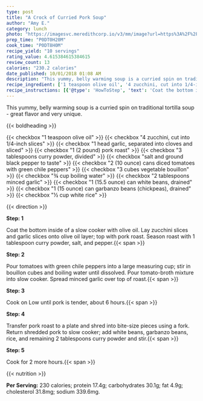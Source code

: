 ```yaml
---
type: post
title: "A Crock of Curried Pork Soup"
author: "Amy E."
category: lunch
photo: "https://imagesvc.meredithcorp.io/v3/mm/image?url=https%3A%2F%2Fimages.media-allrecipes.com%2Fuserphotos%2F1556885.jpg"
prep_time: "P0DT0H20M"
cook_time: "P0DT8H0M"
recipe_yield: "10 servings"
rating_value: 4.615384615384615
review_count: 13
calories: "230.2 calories"
date_published: 10/01/2018 01:08 AM
description: "This yummy, belly warming soup is a curried spin on traditional tortilla soup - great flavor and very unique."
recipe_ingredient: ['1 teaspoon olive oil', '4 zucchini, cut into 1/4-inch slices', '1 head garlic, separated into cloves and sliced', '1 (2 pound) pork roast', '3 tablespoons curry powder, divided', 'salt and ground black pepper to taste', '2 (10 ounce) cans diced tomatoes with green chile peppers', '3 cubes  vegetable bouillon', '¾ cup boiling water', '2 tablespoons minced garlic', '1 (15.5 ounce) can white beans, drained', '1 (15 ounce) can garbanzo beans (chickpeas), drained', '½ cup white rice']
recipe_instructions: [{'@type': 'HowToStep', 'text': 'Coat the bottom inside of a slow cooker with olive oil. Lay zucchini slices and garlic slices onto olive oil layer; top with pork roast. Season roast with 1 tablespoon curry powder, salt, and pepper.\n'}, {'@type': 'HowToStep', 'text': 'Pour tomatoes with green chile peppers into a large measuring cup; stir in bouillon cubes and boiling water until dissolved. Pour tomato-broth mixture into slow cooker. Spread minced garlic over top of roast.\n'}, {'@type': 'HowToStep', 'text': 'Cook on Low until pork is tender, about 6 hours.\n'}, {'@type': 'HowToStep', 'text': 'Transfer pork roast to a plate and shred into bite-size pieces using a fork. Return shredded pork to slow cooker; add white beans, garbanzo beans, rice, and remaining 2 tablespoons curry powder and stir.\n'}, {'@type': 'HowToStep', 'text': 'Cook for 2 more hours.\n'}]
---
```


This yummy, belly warming soup is a curried spin on traditional tortilla soup - great flavor and very unique. 

{{< boldheading >}}

{{< checkbox "1 teaspoon olive oil" >}}
{{< checkbox "4  zucchini, cut into 1/4-inch slices" >}}
{{< checkbox "1 head garlic, separated into cloves and sliced" >}}
{{< checkbox "1 (2 pound) pork roast" >}}
{{< checkbox "3 tablespoons curry powder, divided" >}}
{{< checkbox "salt and ground black pepper to taste" >}}
{{< checkbox "2 (10 ounce) cans diced tomatoes with green chile peppers" >}}
{{< checkbox "3 cubes  vegetable bouillon" >}}
{{< checkbox "¾ cup boiling water" >}}
{{< checkbox "2 tablespoons minced garlic" >}}
{{< checkbox "1 (15.5 ounce) can white beans, drained" >}}
{{< checkbox "1 (15 ounce) can garbanzo beans (chickpeas), drained" >}}
{{< checkbox "½ cup white rice" >}}


{{< direction >}}

**Step: 1**

Coat the bottom inside of a slow cooker with olive oil. Lay zucchini slices and garlic slices onto olive oil layer; top with pork roast. Season roast with 1 tablespoon curry powder, salt, and pepper.{{< span >}}

**Step: 2**

Pour tomatoes with green chile peppers into a large measuring cup; stir in bouillon cubes and boiling water until dissolved. Pour tomato-broth mixture into slow cooker. Spread minced garlic over top of roast.{{< span >}}

**Step: 3**

Cook on Low until pork is tender, about 6 hours.{{< span >}}

**Step: 4**

Transfer pork roast to a plate and shred into bite-size pieces using a fork. Return shredded pork to slow cooker; add white beans, garbanzo beans, rice, and remaining 2 tablespoons curry powder and stir.{{< span >}}

**Step: 5**

Cook for 2 more hours.{{< span >}}

{{< nutrition >}}

**Per Serving:** 230 calories; protein 17.4g; carbohydrates 30.1g; fat 4.9g; cholesterol 31.8mg; sodium 339.6mg.